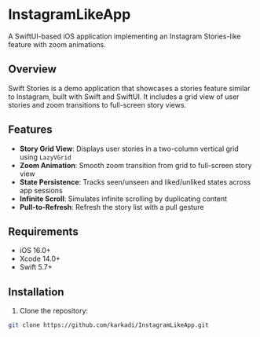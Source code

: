 # InstagramLikeApp

A SwiftUI-based iOS application implementing an Instagram Stories-like feature with zoom animations.

## Overview

Swift Stories is a demo application that showcases a stories feature similar to Instagram, built with Swift and SwiftUI. It includes a grid view of user stories and zoom transitions to full-screen story views.

## Features

- **Story Grid View**: Displays user stories in a two-column vertical grid using `LazyVGrid`
- **Zoom Animation**: Smooth zoom transition from grid to full-screen story view
- **State Persistence**: Tracks seen/unseen and liked/unliked states across app sessions
- **Infinite Scroll**: Simulates infinite scrolling by duplicating content
- **Pull-to-Refresh**: Refresh the story list with a pull gesture

## Requirements

- iOS 16.0+
- Xcode 14.0+
- Swift 5.7+

## Installation

1. Clone the repository:
```bash
git clone https://github.com/karkadi/InstagramLikeApp.git
